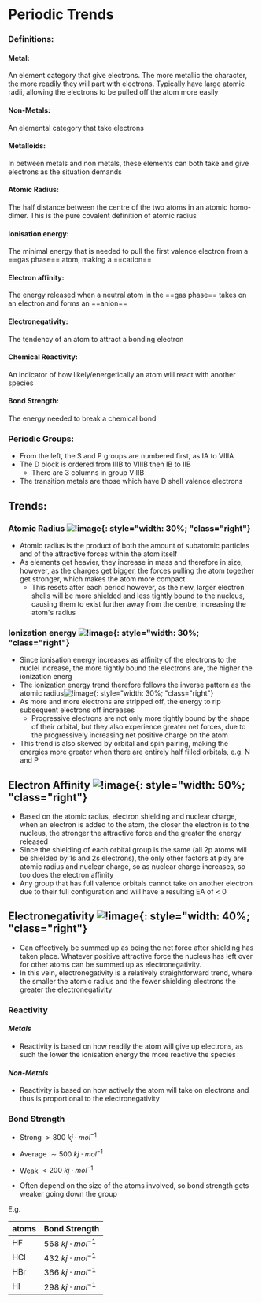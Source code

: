 # Periodic Trends

### Definitions:

#### Metal:

An element category that give electrons. The more metallic the character, the more readily they will part with electrons. Typically have large atomic radii, allowing the electrons to be pulled off the atom more easily

#### Non-Metals:

An elemental category that take electrons

#### Metalloids:

In between metals and non metals, these elements can both take and give electrons as the situation demands

#### Atomic Radius:

The half distance between the centre of the two atoms in an atomic homo-dimer. This is the pure covalent definition of atomic radius

#### Ionisation energy:

The minimal energy that is needed to pull the first valence electron from a ==gas phase== atom, making a ==cation==

#### Electron affinity:

The energy released when a neutral atom in the ==gas phase== takes on an electron and forms an ==anion==

#### Electronegativity:

The tendency of an atom to attract a bonding electron

#### Chemical Reactivity:

An indicator of how likely/energetically an atom will react with another species

#### Bond Strength:

The energy needed to break a chemical bond



### Periodic Groups:

* From the left, the S and P groups are numbered first, as IA to VIIIA
* The D block is ordered from IIIB to VIIIB then IB to IIB
  * There are 3 columns in group VIIIB
* The transition metals are those which have D shell valence electrons

## Trends:

### Atomic Radius ![!image](2.1.png){: style="width: 30%; "class="right"}

* Atomic radius is the product of both the amount of subatomic particles and of the attractive forces within the atom itself
* As elements get heavier, they increase in mass and therefore in size, however, as the charges get bigger, the forces pulling the atom together get stronger, which makes the atom more compact.
  * This resets after each period however, as the new, larger electron shells will be more shielded and less tightly bound to the nucleus, causing them to exist further away from the centre, increasing the atom's radius

### Ionization energy ![!image](2.2.jpg){: style="width: 30%; "class="right"}

* Since ionisation energy increases as affinity of the electrons to the nuclei increase, the more tightly bound the electrons are, the higher the ionization energ
* The ionization energy trend therefore follows the inverse pattern as the atomic radius![!image](2.3.png){: style="width: 30%; "class="right"}
* As more and more electrons are stripped off, the energy to rip subsequent electrons off increases
  * Progressive electrons are not only more tightly bound by the shape of their orbital, but they also experience greater net forces, due to the progressively increasing net positive charge on the atom
* This trend is also skewed by orbital and spin pairing, making the energies more greater when there are entirely half filled orbitals, e.g. N and P

## Electron Affinity ![!image](2.4.png){: style="width: 50%; "class="right"}

* Based on the atomic radius, electron shielding and nuclear charge, when an electron is added to the atom, the closer the electron is to the nucleus, the stronger the attractive force and the  greater the energy released
* Since the shielding of each orbital group is the same (all 2p atoms will be shielded by 1s and 2s electrons), the only other factors at play are atomic radius and nuclear charge, so as nuclear charge increases, so too does the electron affinity 
* Any group that has full valence orbitals cannot take on another electron due to their full configuration and will have a resulting EA of < 0

## Electronegativity ![!image](2.5.png){: style="width: 40%; "class="right"}

* Can effectively be summed up as being the net force after shielding has taken place. Whatever positive attractive force the nucleus  has left over for other atoms can be summed up as electronegativity.
* In this vein, electronegativity is a relatively  straightforward trend, where the smaller the atomic radius and the fewer shielding electrons the greater the electronegativity

### Reactivity

#### *Metals*

* Reactivity is based on how readily the atom will give up electrons, as such the lower the ionisation energy the more reactive the species

 

#### *Non-Metals*

* Reactivity is based on how actively the atom will take on electrons and thus is proportional to the electronegativity

 

### Bond Strength

* Strong $>800\:kj\cdot mol^{-1}$
* Average $\sim 500\:kj\cdot mol^{-1}$
* Weak $<200\:kj\cdot mol^{-1}$

* Often depend on the size of the atoms involved, so bond strength gets weaker going down the group

E.g.

| atoms | Bond Strength           |
| ---- | ------------------------|
| HF   | $568\:kj\cdot mol^{-1}$ |
| HCl  | $432\:kj\cdot mol^{-1}$ |
| HBr  | $366\:kj\cdot mol^{-1}$ |
| HI   | $298\:kj\cdot mol^{-1}$ |